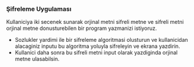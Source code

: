 ### Şifreleme Uygulaması
Kullaniciya iki secenek sunarak orjinal metni sifreli metne ve sifreli metni orjinal metne donusturebilen bir program yazmanizi istiyoruz. 
* Sozlukler yardimi ile bir sifreleme algoritmasi olusturun ve kullanicidan alacaginiz inputu bu algoritma yoluyla sifreleyin 
ve ekrana yazdirin.
* Kullanici daha sonra bu sifreli metni input olarak yazdiginda orjinal metne ulasabilsin.
